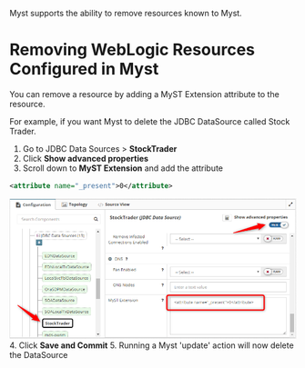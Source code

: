 Myst supports the ability to remove resources known to Myst.

# Removing WebLogic Resources Configured in Myst

You can remove a resource by adding a MyST Extension attribute to the resource.

For example, if you want Myst to delete the JDBC DataSource called Stock Trader.

1. Go to JDBC Data Sources > **StockTrader**
2. Click **Show advanced properties**
3. Scroll down to **MyST Extension** and add the attribute  
  ```xml
<attribute name="_present">0</attribute>
  ```
  ![](img/removing-wl-resource.jpg)
4. Click **Save and Commit**
5. Running a Myst 'update' action will now delete the DataSource
